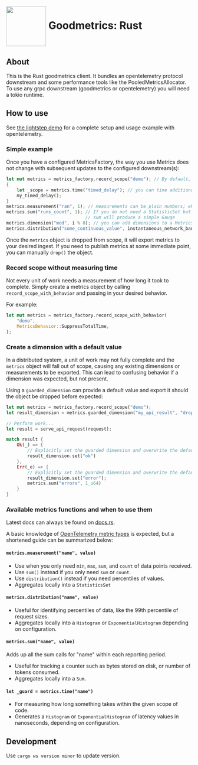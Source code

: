 # <img src="https://user-images.githubusercontent.com/3454741/151748581-1ad6c34c-f583-4813-b878-d19c98ec3427.png" width="108em" align="center"/> Goodmetrics: Rust

## About

This is the Rust goodmetrics client. It bundles an opentelemetry protocol downstream and
some performance tools like the PooledMetricsAllocator.
To use any grpc downstream (goodmetrics or opentelemetry) you will need a tokio runtime.

## How to use

See [the lightstep demo](./src/benches/lightstep.rs) for a complete setup and usage example with opentelemetry.

### Simple example

Once you have a configured MetricsFactory, the way you use Metrics does not change with subsequent
updates to the configured downstream(s):

```rust
let mut metrics = metrics_factory.record_scope("demo"); // By default, includes a "demo_totaltime" histogram measurement, capturing the time it took to complete the unit of work
{
    let _scope = metrics.time("timed_delay"); // you can time additional scopes
    my_timed_delay();
}
metrics.measurement("ran", 1); // measurements can be plain numbers; when preaggregated they are StatisticSets (min/max/sum/count)
metrics.sum("runs_count", 1); // If you do not need a StatisticSet but rather a simple counter,
                              // sum will produce a simple Gauge
metrics.dimension("mod", i % 8); // you can add dimensions to a Metrics whenever you want. All measurements in this Metrics record are dimensioned by this value.
metrics.distribution("some_continuous_value", instantaneous_network_bandwidth); // histograms are aggregated sparsely, and truncated to 2 significant figures (base 10).
```

Once the `metrics` object is dropped from scope, it will export metrics to your desired ingest. If you need to publish metrics at some immediate point, you can manually `drop()` the object.

### Record scope without measuring time

Not every unit of work needs a measurement of how long it took to complete. Simply create a metrics object by calling `record_scope_with_behavior` and passing in your desired behavior.

For example:

```rust
let mut metrics = metrics_factory.record_scope_with_behavior(
    "demo",
    MetricsBehavior::SuppressTotalTime,
);
```

### Create a dimension with a default value

In a distributed system, a unit of work may not fully complete and the `metrics` object will fall out of scope, causing any existing dimensions or measurements to be exported. This can lead to confusing behavior if a dimension was expected, but not present.

Using a `guarded_dimension` can provide a default value and export it should the object be dropped before expected:

```rust
let mut metrics = metrics_factory.record_scope("demo");
let result_dimension = metrics.guarded_dimension("my_api_result", "dropped_early");

// Perform work...
let result = serve_api_request(request);

match result {
    Ok(_) => {
        // Explicitly set the guarded dimension and overwrite the default value
        result_dimension.set("ok")
    },
    Err(_e) => {
        // Explicitly set the guarded dimension and overwrite the default value
        result_dimension.set("error");
        metrics.sum("errors", 1_u64)
    }
}
```

### Available metrics functions and when to use them

Latest docs can always be found on [docs.rs](https://docs.rs/goodmetrics/latest/goodmetrics/).

A basic knowledge of [OpenTelemetry metric types](https://opentelemetry.io/docs/specs/otel/metrics/data-model/#metric-points) is expected, but a shortened guide can be summarized below:

#### `metrics.measurement("name", value)`

* Use when you only need `min`, `max`, `sum`, and `count` of data points received.
* Use `sum()` instead if you only need `sum` or `count`.
* Use `distribution()` instead if you need percentiles of values.
* Aggregates locally into a `StatisticsSet`

#### `metrics.distribution("name", value)`

* Useful for identifying percentiles of data, like the 99th percentile of request sizes.
* Aggregates locally into a `Histogram` or `ExponentialHistogram` depending on configuration.

#### `metrics.sum("name", value)`

Adds up all the sum calls for "name" within each reporting period.

* Useful for tracking a counter such as bytes stored on disk, or number of tokens consumed.
* Aggregates locally into a `Sum`.

#### `let _guard = metrics.time("name")`

* For measuring how long something takes within the given scope of code.
* Generates a `Histogram` or `ExponentialHistogram` of latency values in nanoseconds, depending on configuration.

## Development

Use `cargo ws version minor` to update version.
